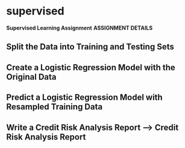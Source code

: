 # supervised
**Supervised Learning Assignment**
**ASSIGNMENT DETAILS**

## Split the Data into Training and Testing Sets
## Create a Logistic Regression Model with the Original Data
## Predict a Logistic Regression Model with Resampled Training Data
## Write a Credit Risk Analysis Report --> Credit Risk Analysis Report

